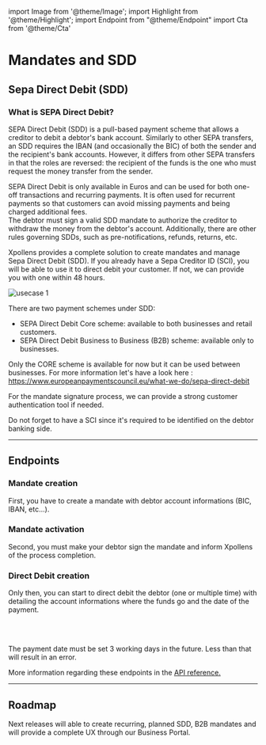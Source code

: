 import Image from '@theme/Image';
import Highlight from '@theme/Highlight';
import Endpoint from "@theme/Endpoint"
import Cta from '@theme/Cta'

# Mandates and SDD

## Sepa Direct Debit (SDD)

### What is SEPA Direct Debit?

SEPA Direct Debit (SDD) is a pull-based payment scheme that allows a creditor to debit a debtor's bank account. Similarly to other SEPA transfers, an SDD requires the IBAN (and occasionally the BIC) of both the sender and the recipient's bank accounts. However, it differs from other SEPA transfers in that the roles are reversed: the recipient of the funds is the one who must request the money transfer from the sender.  

SEPA Direct Debit is only available in Euros and can be used for both one-off transactions and recurring payments. It is often used for recurrent payments so that customers can avoid missing payments and being charged additional fees.  
The debtor must sign a valid SDD mandate to authorize the creditor to withdraw the money from the debtor's account. Additionally, there are other rules governing SDDs, such as pre-notifications, refunds, returns, etc.  

Xpollens provides a complete solution to create mandates and manage Sepa Direct Debit (SDD). If you already have a Sepa Creditor ID (SCI), you will be able to use it to direct debit your customer. If not, we can provide you with one within 48 hours. 


<Image src="docs/MANDATE.png" alt="usecase 1"/>


There are two payment schemes under SDD:  

- SEPA Direct Debit Core scheme: available to both businesses and retail customers.
- SEPA Direct Debit Business to Business (B2B) scheme: available only to businesses.


<Highlight type="tip">

Only the CORE scheme is available for now but it can be used between businesses. For more information let's have a look here : https://www.europeanpaymentscouncil.eu/what-we-do/sepa-direct-debit

</Highlight>

<Highlight type="tip">

For the mandate signature process, we can provide a strong customer authentication tool if needed.
  
</Highlight>


<Highlight type="danger">

Do not forget to have a SCI since it's required to be identified on the debtor banking side.

</Highlight>

---


## Endpoints

### Mandate creation

First, you have to create a mandate with debtor account informations (BIC, IBAN, etc...).

<Endpoint apiUrl="/v1.1/Transfers.Bib" path="/api/v1.1/users/{appuserId}/mandates" method="post"/>

### Mandate activation

Second, you must make your debtor sign the mandate and inform Xpollens of the process completion.

<Endpoint apiUrl="/v1.1/Transfers.Bib" path="/api/v1.1/users/{appuserId}/mandates/activate" method="put"/>

### Direct Debit creation

Only then, you can start to direct debit the debtor (one or multiple time) with detailing the account informations where the funds go and the date of the payment.

<Endpoint apiUrl="/v1.1/Transfers.Bib" path="/api/v1.1/users/{userId}/payins/directdebits" method="post"/>  

<br/><br/>

<Highlight type="danger">

The payment date must be set 3 working days in the future. Less than that will result in an error.

</Highlight>

More information regarding these endpoints in the [API reference.](/api/SDD)


---
## Roadmap

Next releases will able to create recurring, planned SDD, B2B mandates and will provide a complete UX through our Business Portal.

